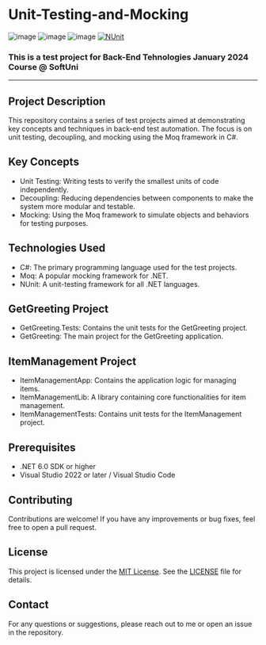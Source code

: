 # Unit-Testing-and-Mocking
![image](https://img.shields.io/badge/C%23-239120?style=for-the-badge&logo=csharp&logoColor=white)
![image](https://img.shields.io/badge/.NET-512BD4?style=for-the-badge&logo=dotnet&logoColor=white)
![image](https://img.shields.io/badge/Visual_Studio-5C2D91?style=for-the-badge&logo=visual%20studio&logoColor=white)
[![NUnit](https://img.shields.io/badge/tested%20with-NUnit-22B2B0.svg)](https://nunit.org/)

### This is a test project for **Back-End Tehnologies** January 2024 Course @ SoftUni
---

## Project Description
This repository contains a series of test projects aimed at demonstrating key concepts and techniques in back-end test automation. The focus is on unit testing, decoupling, and mocking using the Moq framework in C#.

## Key Concepts
- Unit Testing: Writing tests to verify the smallest units of code independently.
- Decoupling: Reducing dependencies between components to make the system more modular and testable.
- Mocking: Using the Moq framework to simulate objects and behaviors for testing purposes.
## Technologies Used
- C#: The primary programming language used for the test projects.
- Moq: A popular mocking framework for .NET.
- NUnit: A unit-testing framework for all .NET languages.
## GetGreeting Project
- GetGreeting.Tests: Contains the unit tests for the GetGreeting project.
- GetGreeting: The main project for the GetGreeting application.
## ItemManagement Project
- ItemManagementApp: Contains the application logic for managing items.
- ItemManagementLib: A library containing core functionalities for item management.
- ItemManagementTests: Contains unit tests for the ItemManagement project.
## Prerequisites
- .NET 6.0 SDK or higher
- Visual Studio 2022 or later / Visual Studio Code
## Contributing
Contributions are welcome! If you have any improvements or bug fixes, feel free to open a pull request.
## License
This project is licensed under the [MIT License](LICENSE). See the [LICENSE](LICENSE) file for details.
## Contact
For any questions or suggestions, please reach out to me or open an issue in the repository.
